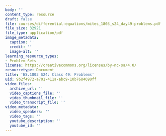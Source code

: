 ```yaml
---
body: ''
content_type: resource
draft: false
file: courses/differential-equations/mites_1803_s24_day49-problems.pdf
file_size: 32921
file_type: application/pdf
image_metadata:
  caption: ''
  credit: ''
  image-alt: ''
learning_resource_types:
- Problem Sets
license: https://creativecommons.org/licenses/by-nc-sa/4.0/
resourcetype: Document
title: 'ES.1803 S24: Class 49: Problems'
uid: 9b2f4972-a701-411a-abc9-10b7684690ff
video_files:
  archive_url: ''
  video_captions_file: ''
  video_thumbnail_file: ''
  video_transcript_file: ''
video_metadata:
  video_speakers: ''
  video_tags: ''
  youtube_description: ''
  youtube_id: ''
---
```


